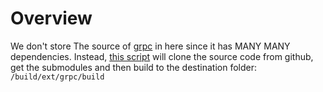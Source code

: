# Overview
We don't store The source of [grpc](https://github.com/grpc/grpc) in here since it has MANY MANY dependencies. Instead, [this script](../../scripts/cpp/build_ext_grpc.sh) will clone the source code from github, get the submodules and then build to the destination folder: `/build/ext/grpc/build`
